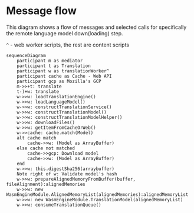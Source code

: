 # Message flow

This diagram shows a flow of messages and selected calls for specifically the remote language model down(loading) step.

`^` - web worker scripts,
the rest are content scripts

```mermaid
sequenceDiagram
    participant m as mediator
    participant t as Translation
    participant w as translationWorker^
    participant cache as Cache - Web API
    participant gcp as Mozilla's GCP
    m->>+t: translate
    t-)+w: translate
    w->>w: loadTranslationEngine()
    w->>w: loadLanguageModel()
    w->>w: constructTranslationService()
    w->>w: constructTranslationModel()
    w->>w: constructTranslationModelHelper()
    w->>w: downloadFiles()
    w->>w: getItemFromCacheOrWeb()
    w->>cache: cache.match(Model)
    alt cache match
        cache->>w: (Model as ArrayBuffer)
    else cache not matched
        cache->>gcp: Download model
        cache->>w: (Model as ArrayBuffer)
    end
    w->>w: this.digestSha256(arraybuffer)
    Note right of w: Validate model's hash
    w->>w: prepareAlignedMemoryFromBuffer(buffer, fileAlignment):alignedMemories
    w->>w: new WasmEngineModule.AlignedMemoryList(alignedMemories):alignedMemoryList
    w->>w: new WasmEngineModule.TranslationModel(alignedMemoryList)
    w->>w: consumeTranslationQueue()
